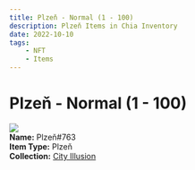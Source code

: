 ```yaml
---
title: Plzeň - Normal (1 - 100)
description: Plzeň Items in Chia Inventory
date: 2022-10-10
tags:
    - NFT
    - Items
---
```


# Plzeň - Normal (1 - 100)
<div class="item_thumbnail">
<img loading="lazy" src="https://sz3cqq2kjfmmleib5izst3ttbrjplpgmyxzqgui2xtvy3f4w.arweave.net/lnYoQ-0pJWMWRAeozKe5zDFL1_vMzF8wNRGrzrjZeWE"><br/>
<div><strong>Name:</strong> Plzeň#763</div>
<div><strong>Item Type:</strong> Plzeň</div>
<div><strong>Collection:</strong> <a href="https://www.spacescan.io/xch/nft/collection/col1lend2dcn558km4wcwta4xnkfv3xpcmlp9kyt0m909emvfxechlyqdl5ndg">City Illusion</a></div>
</div>

